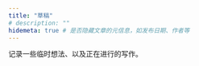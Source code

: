 ```yaml
---
title: "草稿"
# description: ""
hidemeta: true # 是否隐藏文章的元信息，如发布日期、作者等
---
```


记录一些临时想法、以及正在进行的写作。
